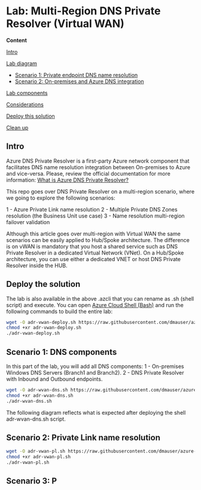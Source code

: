 # Lab: Multi-Region DNS Private Resolver (Virtual WAN)

**Content**

[Intro](#intro)

[Lab diagram](#lab-diagram)
- [Scenario 1: Private endpoint DNS name resolution](#scenario-1-private-endpoint-dns-name-resolution)
- [Scenario 2: On-premises and Azure DNS integration](#scenario-2-on-premises-and-azure-dns-integration)

[Lab components](#lab-components)

[Considerations](#considerations)

[Deploy this solution](#deploy-this-solution)

[Clean up](#clean-up)

## Intro

Azure DNS Private Resolver is a first-party Azure network component that facilitates DNS name resolution integration between On-premises to Azure and vice-versa. Please, review the official documentation for more information: [What is Azure DNS Private Resolver?](https://docs.microsoft.com/en-us/azure/dns/dns-private-resolver-overview)

This repo goes over DNS Private Resolver on a multi-region scenario, where we going to explore the following scenarios:

1 - Azure Private Link name resolution
2 - Multiple Private DNS Zones resolution (the Business Unit use case)
3 - Name resolution multi-region failover validation

Although this article goes over multi-region with Virtual WAN the same scenarios can be easily applied to Hub/Spoke architecture. The difference is on vWAN is mandatory that you host a shared service such as DNS Private Resolver in a dedicated Virtual Network (VNet). On a Hub/Spoke architecture, you can use either a dedicated VNET or host DNS Private Resolver inside the HUB.

## Deploy the solution

The lab is also available in the above .azcli that you can rename as .sh (shell script) and execute. You can open [Azure Cloud Shell (Bash)](https://shell.azure.com) and run the following commands to build the entire lab:

```bash
wget -O adr-vwan-deploy.sh https://raw.githubusercontent.com/dmauser/azure-dns-private-resolver/main/vwan-lab/adr-vwan-deploy.azcli
chmod +xr adr-vwan-deploy.sh
./adr-vwan-deploy.sh
```

## Scenario 1: DNS components

In this part of the lab, you will add all DNS components:
1 - On-premises Windows DNS Servers (Branch1 and Branch2).
2 - DNS Private Resolver with Inbound and Outbound endpoints.

```bash
wget -O adr-wvan-dns.sh https://raw.githubusercontent.com/dmauser/azure-dns-private-resolver/main/vwan-lab/adr-wvan-dns.azcli
chmod +xr adr-wvan-dns.sh
./adr-wvan-dns.sh
```

The following diagram reflects what is expected after deploying the shell adr-wvan-dns.sh script.

## Scenario 2: Private Link name resolution

```bash
wget -O adr-vwan-pl.sh https://raw.githubusercontent.com/dmauser/azure-dns-private-resolver/main/vwan-lab/adr-vwan-pl.azcli
chmod +xr adr-vwan-pl.sh
./adr-vwan-pl.sh
```

## Scenario 3: P
